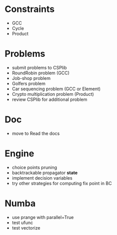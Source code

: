 # Constraints
- GCC
- Cycle
- Product

# Problems
- submit problems to CSPlib
- RoundRobin problem (GCC)
- Job-shop problem 
- Golfers problem
- Car sequencing problem (GCC or Element)
- Crypto multiplication problem (Product)
- review CSPlib for additional problem

# Doc
- move to Read the docs

# Engine
- choice points pruning
- backtrackable propagator __state__
- implement decision variables
- try other strategies for computing fix point in BC

# Numba
- use prange with parallel=True
- test ufunc
- test vectorize